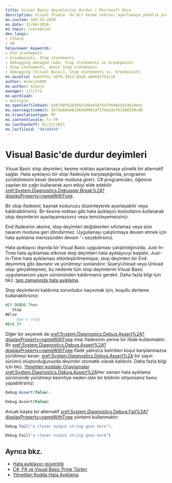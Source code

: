 ```yaml
---
title: Visual Basic deyimlerini durdur | Microsoft Docs
description: Visual Studio 'da bir kesme noktası ayarlamaya yönelik programsal bir alternatif sağlayan Visual Basic stop ifadesini inceleyin.
ms.custom: SEO-VS-2020
ms.date: 11/04/2016
ms.topic: conceptual
dev_langs:
- CSharp
- VB
helpviewer_keywords:
- End statements
- breakpoints, Stop statements
- debugging managed code, Stop statements vs breakpoints
- Stop statements, about Stop statements
- debugging [Visual Basic], Stop statements vs. breakpoints
ms.assetid: 4ad3fe5c-3dfb-4913-b2eb-a0b635751c18
author: mikejo5000
ms.author: mikejo
manager: jillfra
ms.workload:
- multiple
ms.openlocfilehash: b36f00f628d9551d8e45075d790d8e5d2de294dc
ms.sourcegitcommit: 957da60a881469d9001df1f4ba3ef01388109c86
ms.translationtype: MT
ms.contentlocale: tr-TR
ms.lasthandoff: 01/13/2021
ms.locfileid: "98149436"
---
```

# <a name="stop-statements-in-visual-basic"></a>Visual Basic'de durdur deyimleri

Visual Basic stop deyimleri, kesme noktası ayarlamaya yönelik bir alternatif sağlar. Hata ayıklayıcı bir stop ifadesiyle karşılaştığında, programın yürütülmesini keser (kesme moduna girer). C# programcıları, öğesine yapılan bir çağrı kullanarak aynı etkiyi elde edebilir <xref:System.Diagnostics.Debugger.Break%2A?displayProperty=nameWithType> .

Bir stop ifadesini, kaynak kodunuzu düzenleyerek ayarlayabilir veya kaldırabilirsiniz. Bir kesme noktası gibi hata ayıklayıcı komutlarını kullanarak stop deyimlerini ayarlayamazsınız veya temizleyemezsiniz.

End ifadesinin aksine, stop deyimleri değişkenleri sıfırlamaz veya size tasarım moduna geri döndürmez. Uygulamayı çalıştırmaya devam etmek için hata ayıklama menüsünden devam ' ı seçebilirsiniz.

Hata ayıklayıcı dışında bir Visual Basic uygulaması çalıştırdığınızda, Just-In-Time hata ayıklaması etkinse stop deyimleri hata ayıklayıcıyı başlatır. Just-In-Time hata ayıklaması etkinleştirilmemişse, stop deyimleri bir End deyimmiş gibi davranır ve yürütmeyi sonlandırır. QueryUnload veya Unload olayı gerçekleşmez, bu nedenle tüm stop deyimlerini Visual Basic uygulamanızın yayın sürümünden kaldırmanız gerekir. Daha fazla bilgi için bkz. [tam zamanında hata ayıklama](just-in-time-debugging-in-visual-studio.md).

 Stop deyimlerini kaldırma zorunludur kaçınmak için, koşullu derleme kullanabilirsiniz:

```vb
#If DEBUG Then
   Stop
#Else
   ' Don't stop
#End If
```

Diğer bir seçenek de <xref:System.Diagnostics.Debug.Assert%2A?displayProperty=nameWithType> stop ifadesinin yerine bir ifade kullanmaktır. Bir <xref:System.Diagnostics.Debug.Assert%2A?displayProperty=nameWithType> ifade yalnızca belirtilen koşul karşılanmazsa yürütmeyi keser. <xref:System.Diagnostics.Debug.Assert%2A> bir yayın sürümü oluşturduğunuzda deyimler otomatik olarak kaldırılır. Daha fazla bilgi için bkz. [Yönetilen koddaki Onaylamalar](assertions-in-managed-code.md). <xref:System.Diagnostics.Debug.Assert%2A>Her zaman hata ayıklama sürümünde yürütmeyi kesintiye neden olan bir bildirim istiyorsanız bunu yapabilirsiniz:

```csharp
Debug.Assert(false);
```

```vb
Debug.Assert(False)
```

Ancak başka bir alternatif <xref:System.Diagnostics.Debug.Fail%2A?displayProperty=nameWithType> yöntemi kullanmaktır:

```csharp
Debug.Fail("a clever output string goes here");
```

```vb
Debug.Fail("a clever output string goes here")
```

## <a name="see-also"></a>Ayrıca bkz.

- [Hata ayıklayıcı güvenliği](debugger-security.md)
- [C#, F# ve Visual Basic Proje Türleri](debugging-preparation-csharp-f-hash-and-visual-basic-project-types.md)
- [Yönetilen Kodda Hata Ayıklama](debugging-managed-code.md)
